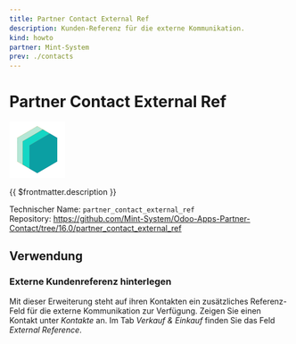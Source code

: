 ```yaml
---
title: Partner Contact External Ref
description: Kunden-Referenz für die externe Kommunikation.
kind: howto
partner: Mint-System
prev: ./contacts
---
```

# Partner Contact External Ref
![icon_oms_box](attachments/icons_odoo_mint_system.png)

{{ $frontmatter.description }}

Technischer Name: `partner_contact_external_ref`\
Repository: <https://github.com/Mint-System/Odoo-Apps-Partner-Contact/tree/16.0/partner_contact_external_ref>

## Verwendung

### Externe Kundenreferenz hinterlegen

Mit dieser Erweiterung steht auf ihren Kontakten ein zusätzliches Referenz-Feld für die externe Kommunikation zur Verfügung. Zeigen Sie einen Kontakt unter *Kontakte* an. Im Tab *Verkauf & Einkauf* finden Sie das Feld *External Reference*.
